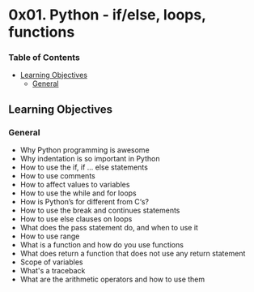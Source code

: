 # 0x01. Python - if/else, loops, functions

### Table of Contents

-	[Learning Objectives](#learning-objectives)
	-	[General](#general)

## Learning Objectives

### General

-	Why Python programming is awesome
-	Why indentation is so important in Python
-	How to use the if, if ... else statements
-	How to use comments
-	How to affect values to variables
-	How to use the while and for loops
-	How is Python’s for different from C‘s?
-	How to use the break and continues statements
-	How to use else clauses on loops
-	What does the pass statement do, and when to use it
-	How to use range
-	What is a function and how do you use functions
-	What does return a function that does not use any return statement
-	Scope of variables
-	What's a traceback
-	What are the arithmetic operators and how to use them

